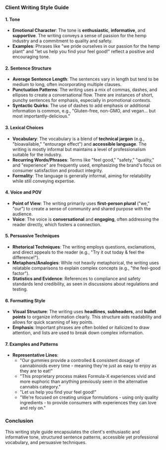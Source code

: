 ### Client Writing Style Guide

#### 1. **Tone**
- **Emotional Character**: The tone is **enthusiastic**, **informative**, and **supportive**. The writing conveys a sense of passion for the hemp industry and a commitment to quality and safety.
- **Examples**: Phrases like "we pride ourselves in our passion for the hemp plant" and "let us help you find your feel good!" reflect a positive and encouraging tone.

#### 2. **Sentence Structure**
- **Average Sentence Length**: The sentences vary in length but tend to be medium to long, often incorporating multiple clauses.
- **Punctuation Patterns**: The writing uses a mix of commas, dashes, and ellipses to create a conversational flow. There are instances of short, punchy sentences for emphasis, especially in promotional contexts.
- **Syntactic Quirks**: The use of dashes to add emphasis or additional information is common, e.g., "Gluten-free, non-GMO, and vegan... but most importantly-delicious."

#### 3. **Lexical Choices**
- **Vocabulary**: The vocabulary is a blend of **technical jargon** (e.g., "bioavailable," "entourage effect") and **accessible language**. The writing is mostly informal but maintains a level of professionalism suitable for the industry.
- **Recurring Words/Phrases**: Terms like "feel good," "safety," "quality," and "experience" are frequently used, emphasizing the brand's focus on consumer satisfaction and product integrity.
- **Formality**: The language is generally informal, aiming for relatability while still conveying expertise.

#### 4. **Voice and POV**
- **Point of View**: The writing primarily uses **first-person plural** ("we," "our") to create a sense of community and shared purpose with the audience.
- **Voice**: The voice is **conversational** and **engaging**, often addressing the reader directly, which fosters a connection.

#### 5. **Persuasive Techniques**
- **Rhetorical Techniques**: The writing employs questions, exclamations, and direct appeals to the reader (e.g., "Try it out today & feel the difference!").
- **Metaphors/Analogies**: While not heavily metaphorical, the writing uses relatable comparisons to explain complex concepts (e.g., "the feel-good factor").
- **Statistics and Evidence**: References to compliance and safety standards lend credibility, as seen in discussions about regulations and testing.

#### 6. **Formatting Style**
- **Visual Structure**: The writing uses **headlines**, **subheaders**, and **bullet points** to organize information clearly. This structure aids readability and allows for quick scanning of key points.
- **Emphasis**: Important phrases are often bolded or italicized to draw attention, and lists are used to break down complex information.

#### 7. **Examples and Patterns**
- **Representative Lines**:
  - "Our gummies provide a controlled & consistent dosage of cannabinoids every time - meaning they're just as easy to enjoy as they are to eat!"
  - "This proprietary process makes Formula-X experiences vivid and more euphoric than anything previously seen in the alternative cannabis category."
  - "Let us help you find your feel good!"
  - "We're focused on creating unique formulations - using only quality ingredients - to provide consumers with experiences they can love and rely on."

### Conclusion
This writing style guide encapsulates the client's enthusiastic and informative tone, structured sentence patterns, accessible yet professional vocabulary, and persuasive techniques.
